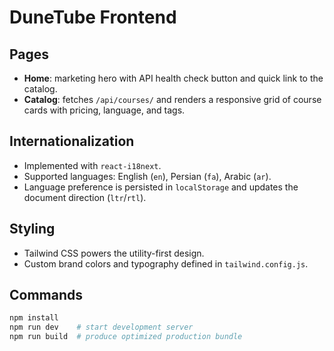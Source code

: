 # DuneTube Frontend

## Pages
- **Home**: marketing hero with API health check button and quick link to the catalog.
- **Catalog**: fetches `/api/courses/` and renders a responsive grid of course cards with pricing, language, and tags.

## Internationalization
- Implemented with `react-i18next`.
- Supported languages: English (`en`), Persian (`fa`), Arabic (`ar`).
- Language preference is persisted in `localStorage` and updates the document direction (`ltr`/`rtl`).

## Styling
- Tailwind CSS powers the utility-first design.
- Custom brand colors and typography defined in `tailwind.config.js`.

## Commands
```bash
npm install
npm run dev    # start development server
npm run build  # produce optimized production bundle
```
